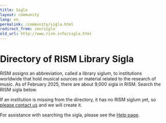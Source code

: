 ```yaml
---
title: Sigla
layout: community
lang: en
permalink: /community/sigla.html
redirect_from: /en/sigla
old_url: http://www.rism.info/sigla.html
---
```


# Directory of RISM Library Sigla

RISM assigns an abbreviation, called a library siglum, to institutions worldwide that hold musical sources or material related to the research of music. As of February 2025, there are about 9,000 sigla in RISM. Search the RISM sigla below.

If an institution is missing from the directory, it has no RISM siglum yet, so [please contact us](mailto:contact@rism.info) and we will create it.  

For assistance with searching the sigla, please see the [Help page](/community/sigla/help.html).


<script src="/javascript/sigla2.js"></script>
<style>
    body {
        padding: 0;
        margin: 0;
    }
</style>
<script>
    const detectLanguage = () =>
    {
        return navigator.language.split("-")[0] || "en";
    }

    document.addEventListener("DOMContentLoaded", () =>
    {
        let app = Elm.Main.init({
            node: document.getElementById('sigla'),
            flags: {
                language: detectLanguage()
            }
        });
    });
</script>
<div id="sigla"></div>
